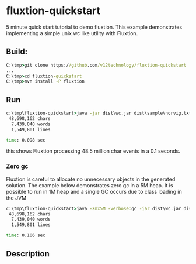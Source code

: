 # fluxtion-quickstart
5 minute quick start tutorial to demo fluxtion. This example demonstrates implementing
a simple unix wc like utility with Fluxtion.

## Build:
```bat
C:\tmp>git clone https://github.com/v12technology/fluxtion-quickstart
...
C:\tmp>cd fluxtion-quickstart
C:\tmp>mvn install -P fluxtion
```

## Run
```bat
c:\tmp\fluxtion-quickstart>java -jar dist\wc.jar dist\sample\norvig.txt
 48,698,162 chars
  7,439,040 words
  1,549,801 lines

time: 0.098 sec
```
this shows Fluxtion processing 48.5 million char events in a 0.1 seconds.

### Zero gc
Fluxtion is careful to allocate no unnecessary objects in the generated solution. The example below demonstrates zero gc in a 5M heap. It is possible to run in 1M heap and a single GC occurs due to class loading in the JVM 
```bat
c:\tmp\fluxtion-quickstart>java -Xmx5M -verbose:gc -jar dist\wc.jar dist\sample\norvig.txt
 48,698,162 chars
  7,439,040 words
  1,549,801 lines

time: 0.106 sec
```

## Description
